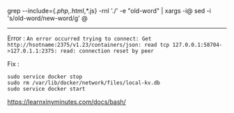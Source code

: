 grep --include={*.php,*.html,*.js} -rnl './' -e "old-word" | xargs -i@ sed -i 's/old-word/new-word/g' @

-------------------
Error : `An error occurred trying to connect: Get http://hsotname:2375/v1.23/containers/json: read tcp 127.0.0.1:58704->127.0.1.1:2375: read: connection reset by peer`

Fix : 
```
sudo service docker stop
sudo rm /var/lib/docker/network/files/local-kv.db
sudo service docker start
```
https://learnxinyminutes.com/docs/bash/
